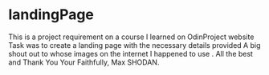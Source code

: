 # landingPage

This is a project requirement on a course I learned on OdinProject website 
Task was to create a landing page with the necessary details provided 
A big shout out to whose images on the internet I happened to use . All the best and Thank You
Your Faithfully,
Max SHODAN.
